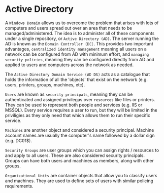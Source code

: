 # Active Directory

A `Windows Domain` allows us to overcome the problem that arises with lots of computers and users spread out over an area that needs to be managed/administered. The idea is to administer all of these components under a single repository, or `Active Directory (AD)`. The server running the AD is known as the `Domain Controller (DC)`. This provides two important advantages, `centralized identity management` meaning all users on a network can be configured from AD with minimum effort, and `managing security policies`, meaning they can be configured directly from AD and applied to users and computers across the network as needed.

The `Active Directory Domain Service (AD DS)` acts as a catalogue that holds the information of all the 'objects' that exist on the network (e.g. users, printers, groups, machines, etc).

`Users` are known as `security principals`, meaning they can be authenticated and assigned privilegas over `resources` like files or printers. They can be used to represent both people and services (e.g. IIS or MSSQL). Every service requires a user to run, but they will be limited in the priviligies as they only need that which allows them to run their specific service.

`Machines` are another object and considered a security principal. Machine account names are usually the computer's name followed by a dollar sign (e.g. DC01$).

`Security Groups` are user groups which you can assign rights / resources to and apply to all users. These are also considered security principals. Groups can have both users and machines as members, along with other groups.

`Organizational Units` are container objects that allow you to classify users and machines. They are used to define sets of users with similar policing requirements.
